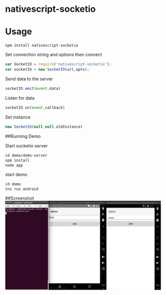 # nativescript-socketio
# Usage
```
npm install nativescript-socketio
```
Set connection string and options then connect

```js
var SocketIO = require('nativescript-socketio');
var socketIO = new SocketIO(url,opts);
```

Send data to the server
```js
socketIO.emit(event,data)
```
Listen for data 
```js
socketIO.on(event,callback)
```
Set instance
```js
new SocketIO(null,null,oldInstance)
```
##Running Demo

Start socketio server
```
cd demo/demo-server
npm install
node app
```

start demo
```
cd demo
tns run android
```

##Screenshot
![socketio](screenshots/socketio_.gif?raw=true)
